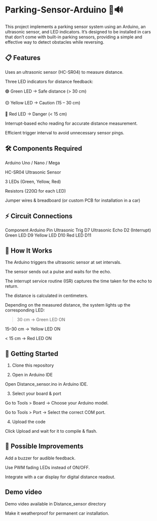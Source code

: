 # Parking-Sensor-Arduino 🚗🔊

This project implements a parking sensor system using an Arduino, an ultrasonic sensor, and LED indicators.
It’s designed to be installed in cars that don’t come with built-in parking sensors, providing a simple and effective way to detect obstacles while reversing.

## 📋 Features

Uses an ultrasonic sensor (HC-SR04) to measure distance.

Three LED indicators for distance feedback:

🟢 Green LED → Safe distance (> 30 cm)

🟡 Yellow LED → Caution (15 – 30 cm)

🔴 Red LED → Danger (< 15 cm)

Interrupt-based echo reading for accurate distance measurement.

Efficient trigger interval to avoid unnecessary sensor pings.

## 🛠️ Components Required

Arduino Uno / Nano / Mega

HC-SR04 Ultrasonic Sensor

3 LEDs (Green, Yellow, Red)

Resistors (220Ω for each LED)

Jumper wires & breadboard (or custom PCB for installation in a car)

## ⚡ Circuit Connections
Component	Arduino Pin
Ultrasonic Trig	D7
Ultrasonic Echo	D2 (Interrupt)
Green LED	D9
Yellow LED	D10
Red LED	D11

## 📜 How It Works

The Arduino triggers the ultrasonic sensor at set intervals.

The sensor sends out a pulse and waits for the echo.

The interrupt service routine (ISR) captures the time taken for the echo to return.

The distance is calculated in centimeters.

Depending on the measured distance, the system lights up the corresponding LED:

> 30 cm → Green LED ON

15–30 cm → Yellow LED ON

< 15 cm → Red LED ON

## 🚀 Getting Started
1. Clone this repository

2. Open in Arduino IDE

Open Distance_sensor.ino in Arduino IDE.

3. Select your board & port

Go to Tools > Board → Choose your Arduino model.

Go to Tools > Port → Select the correct COM port.

4. Upload the code

Click Upload and wait for it to compile & flash.

## 🔮 Possible Improvements

Add a buzzer for audible feedback.

Use PWM fading LEDs instead of ON/OFF.

Integrate with a car display for digital distance readout.

## Demo video

Demo video available in Distance_sensor directory

Make it weatherproof for permanent car installation.

